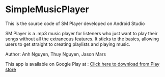 # SimpleMusicPlayer
This is the source code of SM Player developed on Android Studio

SM Player is a .mp3 music player for listeners who just want to play their songs without all the extraneous features. It sticks to the basics, allowing users to get straight to creating playlists and playing music.

Author: Anh Nguyen, Thuy Nguyen, Jason Mars

This app is available on Google Play at : 
[Click here to download from Play store](https://play.google.com/store/apps/details?id=project.tnguy190.calpoly.edu.smplayer)
